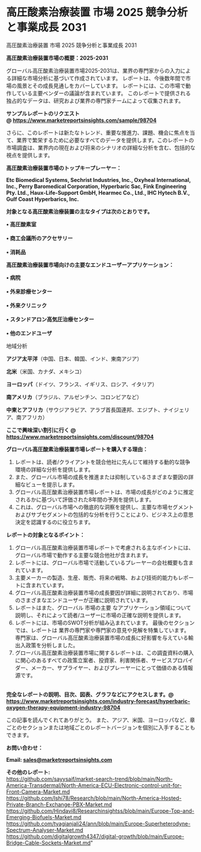 # 高圧酸素治療装置 市場 2025 競争分析と事業成長 2031
 高圧酸素治療装置 市場 2025 競争分析と事業成長 2031

<strong><b>高圧酸素治療装置市場の概要：2025-2031</b></strong>

グローバル高圧酸素治療装置市場2025-2031は、業界の専門家からの入力による詳細な市場分析に基づいて作成されています。 レポートは、今後数年間で市場の風景とその成長見通しをカバーしています。 レポートには、この市場で動作している主要ベンダーの議論が含まれています。 このレポートで提供される独占的なデータは、研究および業界の専門家チームによって収集されます。

<strong>サンプルレポートのリクエスト @ <a href=https://www.marketreportsinsights.com/sample/98704>https://www.marketreportsinsights.com/sample/98704</a></strong>

さらに、このレポートは新たなトレンド、重要な推進力、課題、機会に焦点を当て、業界で繁栄するために必要なすべてのデータを提供します。このレポートの市場調査は、業界内の現在および将来のシナリオの詳細な分析を含む、包括的な視点を提供します。

<strong>高圧酸素治療装置市場のトップキープレーヤー：</strong>

<strong>Etc Biomedical Systems, Sechrist Industries, Inc., Oxyheal International, Inc., Perry Baromedical Corporation, Hyperbaric Sac, Fink Engineering Pty. Ltd., Haux-Life-Support GmbH, Hearmec Co., Ltd., IHC Hytech B.V., Gulf Coast Hyperbarics, Inc.</strong>

<strong><b>対象となる高圧酸素治療装置の主なタイプは次のとおりです。</b></strong>

<strong>• 高圧酸素室<br><br>• 商工会議所のアクセサリー<br><br>• 消耗品</strong>

<strong><b>高圧酸素治療装置市場向けの主要なエンドユーザーアプリケーション：</b></strong>

<strong>• 病院<br><br>• 外来診療センター<br><br>• 外来クリニック<br><br>• スタンドアロン高気圧治療センター<br><br>• 他のエンドユーザ</strong>

 地域分析

<strong><b>アジア太平洋</b></strong>（中国、日本、韓国、インド、東南アジア）

<strong><b>北米</b></strong>（米国、カナダ、メキシコ）

<strong><b>ヨーロッパ</b></strong>（ドイツ、フランス、イギリス、ロシア、イタリア）

<strong><b>南アメリカ</b></strong>（ブラジル、アルゼンチン、コロンビアなど）

<strong><b>中東とアフリカ</b></strong>（サウジアラビア、アラブ首長国連邦、エジプト、ナイジェリア、南アフリカ）

<strong>ここで興味深い割引に行く @ <a href=https://www.marketreportsinsights.com/discount/98704>https://www.marketreportsinsights.com/discount/98704</a></strong>

<strong><b>グローバル高圧酸素治療装置市場レポートを購入する理由：</b></strong>
<ol>
  <li>レポートは、読者/クライアントを競合他社に先んじて維持する動的な競争環境の詳細な分析を提供します。</li>
  <li>また、グローバル市場の成長を推進または抑制しているさまざまな要因の詳細なビューを提示します。</li>
  <li>グローバル高圧酸素治療装置市場レポートは、市場の成長がどのように推定されるかに基づいて評価された8年間の予測を提供します。</li>
  <li>これは、グローバル市場への徹底的な洞察を提供し、主要な市場セグメントおよびサブセグメントの包括的な分析を行うことにより、ビジネス上の意思決定を認識するのに役立ちます。</li>
</ol>
<strong><b>レポートの対象となるポイント：</b></strong>
<ol>
  <li>グローバル高圧酸素治療装置市場レポートで考慮される主なポイントには、グローバル市場で動作する主要な競合他社が含まれます。</li>
  <li>レポートには、グローバル市場で活動しているプレーヤーの会社概要も含まれています。</li>
  <li>主要メーカーの製造、生産、販売、将来の戦略、および技術的能力もレポートに含まれています。</li>
  <li>グローバル高圧酸素治療装置市場の成長要因が詳細に説明されており、市場のさまざまなエンドユーザーが正確に説明されています。</li>
  <li>レポートはまた、グローバル 市場の主要 なアプリケーション領域について説明し、それによって読者/ユーザーに市場の正確な説明を提供します。</li>
  <li>レポートには、市場のSWOT分析が組み込まれています。 最後のセクションでは、レポートは 業界の専門家や専門家の意見や見解を特集しています。 専門家は、グローバル高圧酸素治療装置市場の成長に好影響を与えている輸出入政策を分析しました。</li>
  <li>グローバル高圧酸素治療装置市場に関するレポートは、この調査資料の購入に関心のあるすべての政策立案者、投資家、利害関係者、サービスプロバイダー、メーカー、サプライヤー、およびプレーヤーにとって価値のある情報源です。</li>
</ol><br>
<strong>完全なレポートの説明、目次、図表、グラフなどにアクセスします。@ <a href=https://www.marketreportsinsights.com/industry-forecast/hyperbaric-oxygen-therapy-equipment-industry-98704>https://www.marketreportsinsights.com/industry-forecast/hyperbaric-oxygen-therapy-equipment-industry-98704</a></strong>

この記事を読んでくれてありがとう。 また、アジア、米国、ヨーロッパなど、章ごとのセクションまたは地域ごとのレポートバージョンを個別に入手することもできます。

<strong><b>お問い合わせ：</b></strong>

<strong>Email: </strong><a href=mailto:sales@marketreportsinsights.com><strong>sales@marketreportsinsights.com</strong></a>

<strong>その他のレポート:</strong>
<br>
<a href=https://github.com/sayysaif/market-search-trend/blob/main/North-America-Transdermal/North-America-ECU-Electronic-control-unit-for-Front-Camera-Market.md>https://github.com/sayysaif/market-search-trend/blob/main/North-America-Transdermal/North-America-ECU-Electronic-control-unit-for-Front-Camera-Market.md</a>
<br>
<a href=https://github.com/Ishi78/Research/blob/main/North-America-Hosted-Private-Branch-Exchange-PBX-Market.md>https://github.com/Ishi78/Research/blob/main/North-America-Hosted-Private-Branch-Exchange-PBX-Market.md</a>
<br>
<a href=https://github.com/Hindavi8/Researchinsightss/blob/main/Europe-Top-and-Emerging-Biofuels-Market.md>https://github.com/Hindavi8/Researchinsightss/blob/main/Europe-Top-and-Emerging-Biofuels-Market.md</a>
<br>
<a href=https://github.com/tyagianjali24/ann/blob/main/Europe-Superheterodyne-Spectrum-Analyser-Market.md>https://github.com/tyagianjali24/ann/blob/main/Europe-Superheterodyne-Spectrum-Analyser-Market.md</a>
<br>
<a href=https://github.com/digitalgrowth4347/digital-growth/blob/main/Europe-Bridge-Cable-Sockets-Market.md>https://github.com/digitalgrowth4347/digital-growth/blob/main/Europe-Bridge-Cable-Sockets-Market.md</a>"
